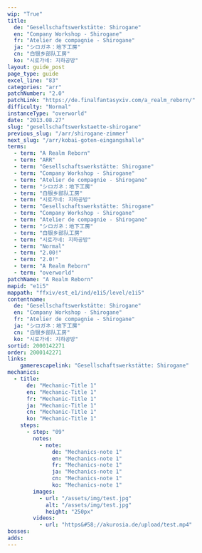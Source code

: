```yaml
---
wip: "True"
title:
  de: "Gesellschaftswerkstätte: Shirogane"
  en: "Company Workshop - Shirogane"
  fr: "Atelier de compagnie - Shirogane"
  ja: "シロガネ：地下工房"
  cn: "白银乡部队工房"
  ko: "시로가네: 지하공방"
layout: guide_post
page_type: guide
excel_line: "83"
categories: "arr"
patchNumber: "2.0"
patchLink: "https://de.finalfantasyxiv.com/a_realm_reborn/"
difficulty: "Normal"
instanceType: "overworld"
date: "2013.08.27"
slug: "gesellschaftswerkstaette-shirogane"
previous_slug: "/arr/shirogane-zimmer"
next_slug: "/arr/kobai-goten-eingangshalle"
terms:
  - term: "A Realm Reborn"
  - term: "ARR"
  - term: "Gesellschaftswerkstätte: Shirogane"
  - term: "Company Workshop - Shirogane"
  - term: "Atelier de compagnie - Shirogane"
  - term: "シロガネ：地下工房"
  - term: "白银乡部队工房"
  - term: "시로가네: 지하공방"
  - term: "Gesellschaftswerkstätte: Shirogane"
  - term: "Company Workshop - Shirogane"
  - term: "Atelier de compagnie - Shirogane"
  - term: "シロガネ：地下工房"
  - term: "白银乡部队工房"
  - term: "시로가네: 지하공방"
  - term: "Normal"
  - term: "2.00!"
  - term: "2.0!"
  - term: "A Realm Reborn"
  - term: "overworld"
patchName: "A Realm Reborn"
mapid: "e1i5"
mappath: "ffxiv/est_e1/ind/e1i5/level/e1i5"
contentname:
  de: "Gesellschaftswerkstätte: Shirogane"
  en: "Company Workshop - Shirogane"
  fr: "Atelier de compagnie - Shirogane"
  ja: "シロガネ：地下工房"
  cn: "白银乡部队工房"
  ko: "시로가네: 지하공방"
sortid: 2000142271
order: 2000142271
links:
    gamerescapelink: "Gesellschaftswerkstätte: Shirogane"
mechanics:
  - title:
      de: "Mechanic-Title 1"
      en: "Mechanic-Title 1"
      fr: "Mechanic-Title 1"
      ja: "Mechanic-Title 1"
      cn: "Mechanic-Title 1"
      ko: "Mechanic-Title 1"
    steps:
      - step: "09"
        notes:
          - note:
              de: "Mechanics-note 1"
              en: "Mechanics-note 1"
              fr: "Mechanics-note 1"
              ja: "Mechanics-note 1"
              cn: "Mechanics-note 1"
              ko: "Mechanics-note 1"
        images:
          - url: "/assets/img/test.jpg"
            alt: "/assets/img/test.jpg"
            height: "250px"
        videos:
          - url: "https&#58;//akurosia.de/upload/test.mp4"
bosses:
adds:
---
```

